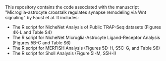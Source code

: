 This repository contains the code associated with the manuscript "Microglia-astrocyte crosstalk regulates synapse remodeling via Wnt signaling" by Faust et al. It includes:
- The R script for NicheNet Analysis of Public TRAP-Seq datasets (Figures 4K-L and Table S4)
- The R script for NicheNet Microglia-Astrocyte Ligand-Receptor Analysis (Figures 5B-C and Table S6)
- The R script for MERFISH Analysis (Figures 5D-H, S5C-G, and Table S6)
- The R script for Sholl Analysis (Figure 5I-M, S5H-I)
